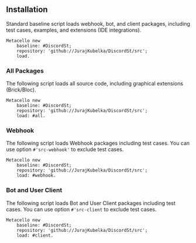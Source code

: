 ## Installation

Standard baseline script loads webhook, bot, and client packages, including test cases, examples, and extensions (IDE integrations).

```Smalltalk
Metacello new
    baseline: #DiscordSt;
    repository: 'github://JurajKubelka/DiscordSt/src';
    load.
```

### All Packages

The following script loads all source code, including graphical extensions (Brick/Bloc).

```Smalltalk
Metacello new
    baseline: #DiscordSt;
    repository: 'github://JurajKubelka/DiscordSt/src';
    load: #all.
```

### Webhook

The following script loads Webhook packages including test cases. You can use option `#'src-webhook'` to exclude test cases.

```Smalltalk
Metacello new
    baseline: #DiscordSt;
    repository: 'github://JurajKubelka/DiscordSt/src';
    load: #webhook.
```

### Bot and User Client

The following script loads Bot and User Client packages including test cases. You can use option `#'src-client` to exclude test cases.

```Smalltalk
Metacello new
    baseline: #DiscordSt;
    repository: 'github://JurajKubelka/DiscordSt/src';
    load: #client.
```

